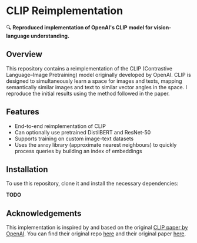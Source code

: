 # CLIP Reimplementation

🔍 **Reproduced implementation of OpenAI's CLIP model for vision-language understanding.**

## Overview

This repository contains a reimplementation of the CLIP (Contrastive Language–Image Pretraining) model originally developed by OpenAI. CLIP is designed to simultaneously learn a space for images and texts, mapping semantically similar images and text to similar vector angles in the space. I reproduce the initial results using the method followed in the paper.

## Features

- End-to-end reimplementation of CLIP
- Can optionally use pretrained DistilBERT and ResNet-50
- Supports training on custom image-text datasets
- Uses the `annoy` library (approximate nearest neighbours) to quickly process queries by building an index of embeddings

## Installation

To use this repository, clone it and install the necessary dependencies:

**TODO**

## Acknowledgements

This implementation is inspired by and based on the original [CLIP paper by OpenAI](https://arxiv.org/abs/2103.00020). You can find their original repo [here](https://github.com/openai/CLIP) and their original paper [here](https://arxiv.org/abs/2103.00020).